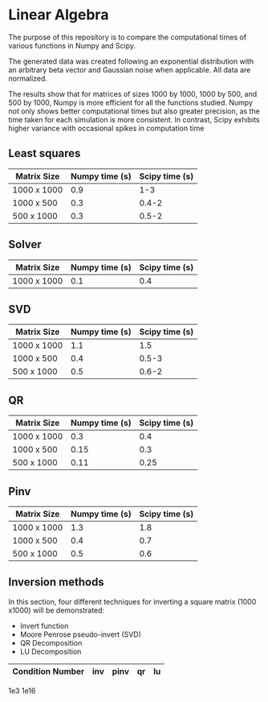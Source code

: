 # Linear Algebra

The purpose of this repository is to compare the computational times of various functions in Numpy and Scipy. 

The generated data was created following an exponential distribution with an arbitrary beta vector and Gaussian noise when applicable. All data are normalized.

The results show that for matrices of sizes 1000 by 1000, 1000 by 500, and 500 by 1000, Numpy is more efficient for all the functions studied. Numpy not only shows better computational times but also greater precision, as the time taken for each simulation is more consistent. In contrast, Scipy exhibits higher variance with occasional spikes in computation time

## Least squares

|Matrix Size|Numpy time (s)|Scipy time (s)|
|-|-|-|
|1000 x 1000|0.9|1-3|
|1000 x 500|0.3|0.4-2|
|500 x 1000|0.3|0.5-2|

## Solver

|Matrix Size|Numpy time (s)|Scipy time (s)|
|-|-|-|
|1000 x 1000|0.1|0.4|

## SVD

|Matrix Size|Numpy time (s)|Scipy time (s)|
|-|-|-|
|1000 x 1000|1.1|1.5|
|1000 x 500|0.4|0.5-3|
|500 x 1000|0.5|0.6-2|

## QR 

|Matrix Size|Numpy time (s)|Scipy time (s)|
|-|-|-|
|1000 x 1000|0.3|0.4|
|1000 x 500|0.15|0.3|
|500 x 1000|0.11|0.25|

## Pinv

|Matrix Size|Numpy time (s)|Scipy time (s)|
|-|-|-|
|1000 x 1000|1.3|1.8|
|1000 x 500|0.4|0.7|
|500 x 1000|0.5|0.6|

## Inversion methods

In this section, four different techniques for inverting a square matrix (1000 x1000) will be demonstrated: 
- Invert function
- Moore Penrose pseudo-invert (SVD)
- QR Decomposition
- LU Decomposition

|Condition Number|inv|pinv|qr|lu|
|-|-|-|-|-|
1e3
1e16